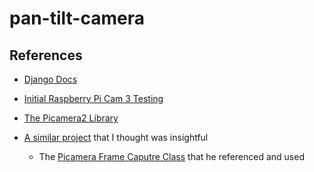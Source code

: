 # pan-tilt-camera


## References

- [Django Docs](https://docs.djangoproject.com/en/4.2/contents/)

- [Initial Raspberry Pi Cam 3 Testing](https://www.tomshardware.com/how-to/raspberry-pi-camera-module-3-python-picamera-2)

- [The Picamera2 Library](https://datasheets.raspberrypi.com/camera/picamera2-manual.pdf)

- [A similar project](https://medium.com/@rovai/raspberry-pi-cam-pan-tilt-controlled-over-local-internet-49ecad3a5ee8) that I thought was insightful

  - The [Picamera Frame Caputre Class](https://github.com/Mjrovai/Video-Streaming-with-Flask/blob/master/camWebServer/camera_pi.py) that he referenced and used
